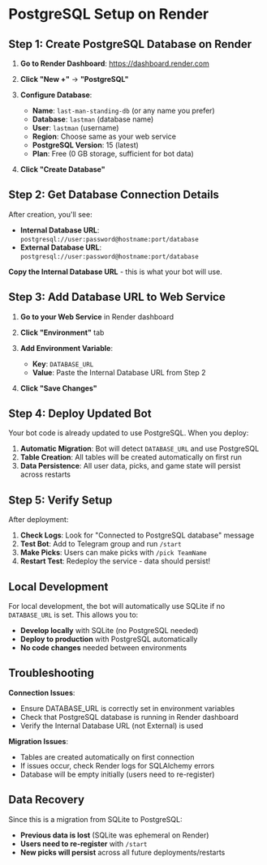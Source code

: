 # PostgreSQL Setup on Render

## Step 1: Create PostgreSQL Database on Render

1. **Go to Render Dashboard**: https://dashboard.render.com
2. **Click "New +"** → **"PostgreSQL"**
3. **Configure Database**:
   - **Name**: `last-man-standing-db` (or any name you prefer)
   - **Database**: `lastman` (database name)
   - **User**: `lastman` (username)
   - **Region**: Choose same as your web service
   - **PostgreSQL Version**: 15 (latest)
   - **Plan**: Free (0 GB storage, sufficient for bot data)

4. **Click "Create Database"**

## Step 2: Get Database Connection Details

After creation, you'll see:
- **Internal Database URL**: `postgresql://user:password@hostname:port/database`
- **External Database URL**: `postgresql://user:password@hostname:port/database`

**Copy the Internal Database URL** - this is what your bot will use.

## Step 3: Add Database URL to Web Service

1. **Go to your Web Service** in Render dashboard
2. **Click "Environment"** tab
3. **Add Environment Variable**:
   - **Key**: `DATABASE_URL`
   - **Value**: Paste the Internal Database URL from Step 2

4. **Click "Save Changes"**

## Step 4: Deploy Updated Bot

Your bot code is already updated to use PostgreSQL. When you deploy:

1. **Automatic Migration**: Bot will detect `DATABASE_URL` and use PostgreSQL
2. **Table Creation**: All tables will be created automatically on first run
3. **Data Persistence**: All user data, picks, and game state will persist across restarts

## Step 5: Verify Setup

After deployment:

1. **Check Logs**: Look for "Connected to PostgreSQL database" message
2. **Test Bot**: Add to Telegram group and run `/start`
3. **Make Picks**: Users can make picks with `/pick TeamName`
4. **Restart Test**: Redeploy the service - data should persist!

## Local Development

For local development, the bot will automatically use SQLite if no `DATABASE_URL` is set. This allows you to:

- **Develop locally** with SQLite (no PostgreSQL needed)
- **Deploy to production** with PostgreSQL automatically
- **No code changes** needed between environments

## Troubleshooting

**Connection Issues**:
- Ensure DATABASE_URL is correctly set in environment variables
- Check that PostgreSQL database is running in Render dashboard
- Verify the Internal Database URL (not External) is used

**Migration Issues**:
- Tables are created automatically on first connection
- If issues occur, check Render logs for SQLAlchemy errors
- Database will be empty initially (users need to re-register)

## Data Recovery

Since this is a migration from SQLite to PostgreSQL:
- **Previous data is lost** (SQLite was ephemeral on Render)
- **Users need to re-register** with `/start`
- **New picks will persist** across all future deployments/restarts
